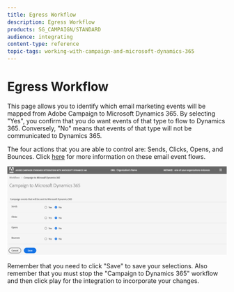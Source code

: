 ```yaml
---
title: Egress Workflow
description: Egress Workflow
products: SG_CAMPAIGN/STANDARD
audience: integrating
content-type: reference
topic-tags: working-with-campaign-and-microsoft-dynamics-365
---
```


# Egress Workflow

This page allows you to identify which email marketing events will be mapped from Adobe Campaign to Microsoft Dynamics 365. By selecting "Yes", you confirm that you do want events of that type to flow to Dynamics 365. Conversely, "No" means that events of that type will not be communicated to Dynamics 365.

The four actions that you are able to control are: Sends, Clicks, Opens, and Bounces. Click [here](../../integrating/using/using-the-campaign-standard-and-microsoft-dynamics-365-integration#email-marketing-event-flow) for more information on these email event flows.

![](assets/d365-to-acs-ui-page-workflows-egress.png) 

Remember that you need to click "Save" to save your selections. Also remember that you must stop the "Campaign to Dynamics 365"  workflow and then click play for the integration to incorporate your changes.
  